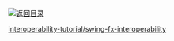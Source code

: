 [![返回目录](https://parg.co/UGo)](https://parg.co/b4z) 
 
 
 
 


 


 


 




[interoperability-tutorial/swing-fx-interoperability](https://docs.oracle.com/javase/8/javafx/interoperability-tutorial/swing-fx-interoperability.htm)
